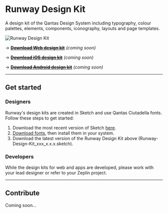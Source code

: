 # Runway Design Kit
A design kit of the Qantas Design System including typography, colour palettes, elements, components, iconography, layouts and page templates.

![Runway Design Kit](https://user-images.githubusercontent.com/479470/35488925-dacdf8aa-04e3-11e8-82d1-e0d8539f7789.png)

<span>&#8594;</span> ~~**[Download Web design kit](http:// "Coming soon")**~~ *(coming soon)*

<span>&#8594;</span> ~~**[Download iOS design kit](http:// "Coming soon")**~~ *(coming soon)*

<span>&#8594;</span> ~~**[Download Android design kit](http:// "Coming soon")**~~ *(coming soon)*

---

## Get started

### Designers

Runway's design kits are created in Sketch and use Qantas Ciutadella fonts. Follow these steps to get started:

1. Download the most recent version of Sketch [here](https://www.sketchapp.com/).
2. [Download fonts](https://www.dropbox.com/sh/2f2hc9xy0e3dzgc/AAAf4rQp-6cBk3zYa6LnMQosa?dl=0), then install them in your system.
3. Download the latest version of the Runway Design Kit above (Runway-Design-Kit_xxx_x.x.x.sketch).

### Developers

While the design kits for web and apps are developed, please work with your lead designer or refer to your Zeplin project.

---

## Contribute

Coming soon...
